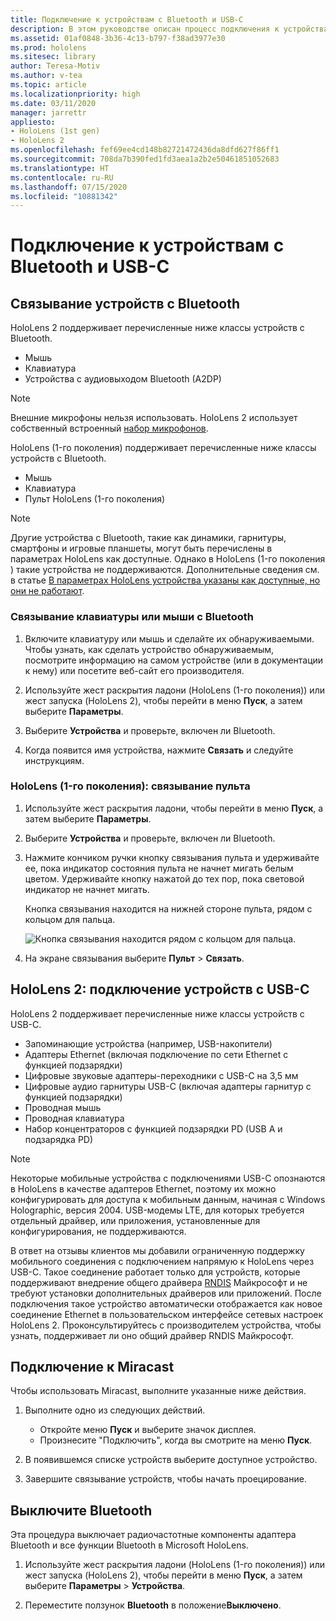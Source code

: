 ```yaml
---
title: Подключение к устройствам с Bluetooth и USB-C
description: В этом руководстве описан процесс подключения к устройствам с Bluetooth и USB-C, а также принадлежностям.
ms.assetid: 01af0848-3b36-4c13-b797-f38ad3977e30
ms.prod: hololens
ms.sitesec: library
author: Teresa-Motiv
ms.author: v-tea
ms.topic: article
ms.localizationpriority: high
ms.date: 03/11/2020
manager: jarrettr
appliesto:
- HoloLens (1st gen)
- HoloLens 2
ms.openlocfilehash: fef69ee4cd148b82721472436da8dfd627f86ff1
ms.sourcegitcommit: 708da7b390fed1fd3aea1a2b2e50461851052683
ms.translationtype: HT
ms.contentlocale: ru-RU
ms.lasthandoff: 07/15/2020
ms.locfileid: "10881342"
---
```

# Подключение к устройствам с Bluetooth и USB-C

## Связывание устройств с Bluetooth

HoloLens 2 поддерживает перечисленные ниже классы устройств с Bluetooth.

- Мышь
- Клавиатура
- Устройства с аудиовыходом Bluetooth (A2DP)

> [!NOTE]
> Внешние микрофоны нельзя использовать. HoloLens 2 использует собственный встроенный [набор микрофонов](hololens2-hardware.md#audio-and-speech).

HoloLens (1-го поколения) поддерживает перечисленные ниже классы устройств с Bluetooth.

- Мышь
- Клавиатура
- Пульт HoloLens (1-го поколения)

> [!NOTE]
> Другие устройства с Bluetooth, такие как динамики, гарнитуры, смартфоны и игровые планшеты, могут быть перечислены в параметрах HoloLens как доступные. Однако в HoloLens (1-го поколения ) такие устройства не поддерживаются. Дополнительные сведения см. в статье [В параметрах HoloLens устройства указаны как доступные, но они не работают](hololens-FAQ.md#hololens-settings-lists-devices-as-available-but-the-devices-dont-work).

### Связывание клавиатуры или мыши с Bluetooth

1. Включите клавиатуру или мышь и сделайте их обнаруживаемыми. Чтобы узнать, как сделать устройство обнаруживаемым, посмотрите информацию на самом устройстве (или в документации к нему) или посетите веб-сайт его производителя.

1. Используйте жест раскрытия ладони (HoloLens (1-го поколения)) или жест запуска (HoloLens 2), чтобы перейти в меню **Пуск**, а затем выберите **Параметры**.

1. Выберите **Устройства** и проверьте, включен ли Bluetooth.  

1. Когда появится имя устройства, нажмите **Связать** и следуйте инструкциям.

### HoloLens (1-го поколения): связывание пульта

1. Используйте жест раскрытия ладони, чтобы перейти в меню **Пуск**, а затем выберите **Параметры**.

1. Выберите **Устройства** и проверьте, включен ли Bluetooth.

1. Нажмите кончиком ручки кнопку связывания пульта и удерживайте ее, пока индикатор состояния пульта не начнет мигать белым цветом. Удерживайте кнопку нажатой до тех пор, пока световой индикатор не начнет мигать.  

   Кнопка связывания находится на нижней стороне пульта, рядом с кольцом для пальца.
   
   ![Кнопка связывания находится рядом с кольцом для пальца.](images/use-hololens-clicker-1.png)
   
1. На экране связывания выберите **Пульт** > **Связать**.

## HoloLens 2: подключение устройств с USB-C

HoloLens 2 поддерживает перечисленные ниже классы устройств с USB-C.

- Запоминающие устройства (например, USB-накопители)
- Адаптеры Ethernet (включая подключение по сети Ethernet с функцией подзарядки)
- Цифровые звуковые адаптеры-переходники с USB-C на 3,5 мм
- Цифровые аудио гарнитуры USB-C (включая адаптеры гарнитур с функцией подзарядки)
- Проводная мышь
- Проводная клавиатура
- Набор концентраторов с функцией подзарядки PD (USB A и подзарядка PD)

> [!NOTE]
> Некоторые мобильные устройства с подключениями USB-C опознаются в HoloLens в качестве адаптеров Ethernet, поэтому их можно конфигурировать для доступа к мобильным данным, начиная с Windows Holographic, версия 2004. USB-модемы LTE, для которых требуется отдельный драйвер, или приложения, установленные для конфигурирования, не поддерживаются.

В ответ на отзывы клиентов мы добавили ограниченную поддержку мобильного соединения с подключением напрямую к HoloLens через USB-C.  Такое соединение работает только для устройств, которые поддерживают внедрение общего драйвера [RNDIS](https://docs.microsoft.com/windows-hardware/drivers/network/overview-of-remote-ndis--rndis-) Майкрософт и не требуют установки дополнительных драйверов или приложений.  После подключения такое устройство автоматически отображается как новое соединение Ethernet в пользовательском интерфейсе сетевых настроек HoloLens 2. Проконсультируйтесь с производителем устройства, чтобы узнать, поддерживает ли оно общий драйвер RNDIS Майкрософт.

## Подключение к Miracast

Чтобы использовать Miracast, выполните указанные ниже действия.

1. Выполните одно из следующих действий.  

   - Откройте меню **Пуск** и выберите значок дисплея.
   - Произнесите "Подключить", когда вы смотрите на меню **Пуск**.  

1. В появившемся списке устройств выберите доступное устройство.

1. Завершите связывание устройств, чтобы начать проецирование.

## Выключите Bluetooth

Эта процедура выключает радиочастотные компоненты адаптера Bluetooth и все функции Bluetooth в Microsoft HoloLens.

1. Используйте жест раскрытия ладони (HoloLens (1-го поколения)) или жест запуска (HoloLens 2), чтобы перейти в меню **Пуск**, а затем выберите **Параметры** > **Устройства**.

1. Переместите ползунок **Bluetooth** в положение**Выключено**.
